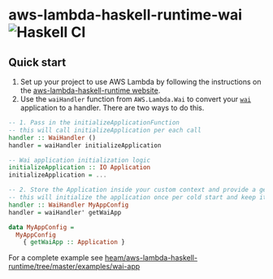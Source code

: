 # aws-lambda-haskell-runtime-wai ![Haskell CI](https://github.com/eir-forsakring/aws-lambda-haskell-runtime-wai/workflows/Haskell%20CI/badge.svg)

## Quick start

1. Set up your project to use AWS Lambda by following the instructions on the [aws-lambda-haskell-runtime website](https://theam.github.io/aws-lambda-haskell-runtime/).
2. Use the `waiHandler` function from `AWS.Lambda.Wai` to convert your [`wai`](https://hackage.haskell.org/package/wai) application to a handler. There are two ways to do this.

```haskell
-- 1. Pass in the initializeApplicationFunction
-- this will call initializeApplication per each call
handler :: WaiHandler ()
handler = waiHandler initializeApplication

-- Wai application initialization logic
initializeApplication :: IO Application
initializeApplication = ...
``` 

```haskell
-- 2. Store the Application inside your custom context and provide a getter function
-- this will initialize the application once per cold start and keep it alive while the lambda is warm
handler :: WaiHandler MyAppConfig
handler = waiHandler' getWaiApp

data MyAppConfig =
  MyAppConfig
    { getWaiApp :: Application }
```

For a complete example see [heam/aws-lambda-haskell-runtime/tree/master/examples/wai-app](https://github.com/theam/aws-lambda-haskell-runtime/tree/master/examples/wai-app)

